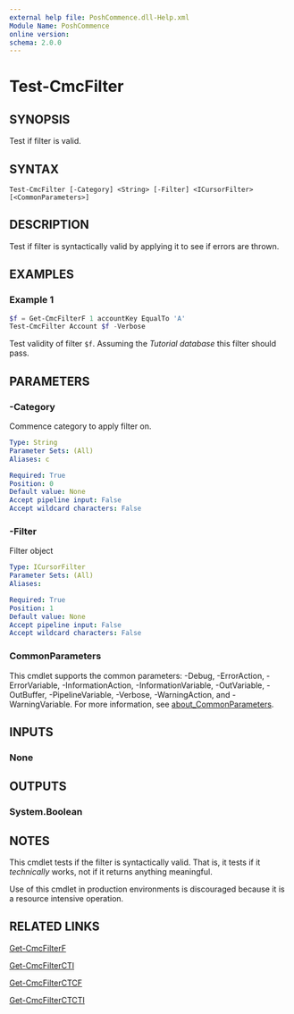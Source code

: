 ```yaml
---
external help file: PoshCommence.dll-Help.xml
Module Name: PoshCommence
online version:
schema: 2.0.0
---
```


# Test-CmcFilter

## SYNOPSIS
Test if filter is valid.

## SYNTAX

```
Test-CmcFilter [-Category] <String> [-Filter] <ICursorFilter> [<CommonParameters>]
```

## DESCRIPTION
Test if filter is syntactically valid by applying it to see if errors are thrown.

## EXAMPLES

### Example 1
```powershell
$f = Get-CmcFilterF 1 accountKey EqualTo 'A'
Test-CmcFilter Account $f -Verbose
```

Test validity of filter `$f`. Assuming the _Tutorial database_ this filter should pass. 

## PARAMETERS

### -Category
Commence category to apply filter on.

```yaml
Type: String
Parameter Sets: (All)
Aliases: c

Required: True
Position: 0
Default value: None
Accept pipeline input: False
Accept wildcard characters: False
```

### -Filter
Filter object

```yaml
Type: ICursorFilter
Parameter Sets: (All)
Aliases:

Required: True
Position: 1
Default value: None
Accept pipeline input: False
Accept wildcard characters: False
```

### CommonParameters
This cmdlet supports the common parameters: -Debug, -ErrorAction, -ErrorVariable, -InformationAction, -InformationVariable, -OutVariable, -OutBuffer, -PipelineVariable, -Verbose, -WarningAction, and -WarningVariable. For more information, see [about_CommonParameters](http://go.microsoft.com/fwlink/?LinkID=113216).

## INPUTS

### None

## OUTPUTS

### System.Boolean
## NOTES
This cmdlet tests if the filter is syntactically valid. That is, it tests if it *technically* works, not if it returns anything meaningful.

Use of this cmdlet in production environments is discouraged because it is a resource intensive operation.

## RELATED LINKS

[Get-CmcFilterF](Get-CmcFilterF.md)

[Get-CmcFilterCTI](Get-CmcFilterCTI.md)

[Get-CmcFilterCTCF](Get-CmcFilterCTCF.md)

[Get-CmcFilterCTCTI](Get-CmcFilterCTCTI.md)